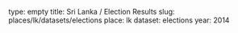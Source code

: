 type: empty
title: Sri Lanka / Election Results
slug: places/lk/datasets/elections
place: lk
dataset: elections
year: 2014
